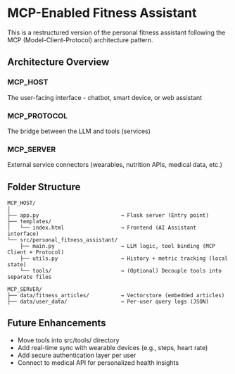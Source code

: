 # MCP-Enabled Fitness Assistant

This is a restructured version of the personal fitness assistant following the MCP (Model-Client-Protocol) architecture pattern.

## Architecture Overview

### MCP_HOST
The user-facing interface - chatbot, smart device, or web assistant

### MCP_PROTOCOL
The bridge between the LLM and tools (services)

### MCP_SERVER
External service connectors (wearables, nutrition APIs, medical data, etc.)

## Folder Structure

```
MCP_HOST/
│
├── app.py                          → Flask server (Entry point)
├── templates/
│   └── index.html                  → Frontend (AI Assistant interface)
└── src/personal_fitness_assistant/
    ├── main.py                     → LLM logic, tool binding (MCP Client + Protocol)
    ├── utils.py                    → History + metric tracking (local state)
    └── tools/                      → (Optional) Decouple tools into separate files

MCP_SERVER/
├── data/fitness_articles/          → Vectorstore (embedded articles)
├── data/user_data/                 → Per-user query logs (JSON)
```

## Future Enhancements

- Move tools into src/tools/ directory
- Add real-time sync with wearable devices (e.g., steps, heart rate)
- Add secure authentication layer per user
- Connect to medical API for personalized health insights